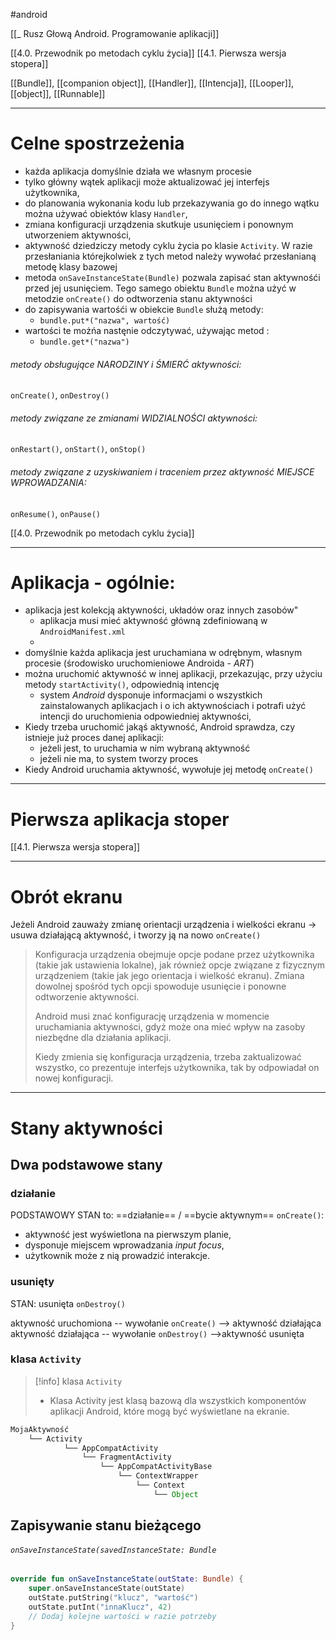 #android 

[[_ Rusz Głową Android. Programowanie aplikacji]]

[[4.0. Przewodnik po metodach cyklu życia]]
[[4.1. Pierwsza wersja stopera]]

[[Bundle]], [[companion object]], [[Handler]], [[Intencja]], [[Looper]], [[object]], [[Runnable]]



-------
# Celne spostrzeżenia
- każda aplikacja domyślnie działa we własnym procesie
- tylko główny wątek aplikacji może aktualizować jej  interfejs użytkownika,
- do planowania wykonania kodu lub przekazywania go do innego wątku można używać obiektów klasy `Handler`,
- zmiana konfiguracji urządzenia skutkuje usunięciem i ponownym utworzeniem aktywności,
- aktywność dziedziczy metody cyklu życia po klasie `Activity`. W razie przesłaniania którejkolwiek z tych metod należy wywołać przesłanianą metodę klasy bazowej
- metoda `onSaveInstanceState(Bundle)` pozwala zapisać stan aktywnośći przed jej usunięciem. Tego samego obiektu `Bundle` można użyć w metodzie `onCreate()` do odtworzenia stanu aktywności
- do zapisywania wartośći w obiekcie `Bundle` służą metody:
	- `bundle.put*("nazwa", wartość)`
- wartości te możńa nastęnie odczytywać, używając metod :
	- `bundle.get*("nazwa")`


###### metody obsługujące NARODZINY i ŚMIERĆ aktywności:
`onCreate()`, `onDestroy()`

###### metody związane ze zmianami WIDZIALNOŚCI aktywności:
`onRestart()`, `onStart()`, `onStop()`

###### metody związane z uzyskiwaniem i traceniem przez aktywność MIEJSCE WPROWADZANIA:
`onResume()`, `onPause()`

[[4.0. Przewodnik po metodach cyklu życia]]

----

# Aplikacja - ogólnie:
- aplikacja jest kolekcją aktywności, układów oraz innych zasobów"
	- aplikacja musi mieć aktywność główną zdefiniowaną w `AndroidManifest.xml`
	- 
- domyślnie każda aplikacja jest uruchamiana w odrębnym, własnym procesie (środowisko uruchomieniowe Androida - *ART*)
- można uruchomić aktywność w innej aplikacji, przekazując, przy użyciu metody `startActivity()`, odpowiednią intencję
	- system *Android* dysponuje informacjami o wszystkich zainstalowanych aplikacjach i o ich aktywnościach i potrafi użyć intencji do uruchomienia odpowiedniej aktywności,
- Kiedy trzeba uruchomić jakąś aktywność, Android sprawdza, czy istnieje już proces danej aplikacji:
	- jeżeli jest, to uruchamia w nim wybraną aktywność
	- jeżeli nie ma, to system tworzy proces
- Kiedy Android uruchamia aktywność, wywołuje jej metodę `onCreate()`

---
# Pierwsza aplikacja stoper
[[4.1. Pierwsza wersja stopera]]


--------
# Obrót ekranu
Jeżeli Android zauważy zmianę orientacji urządzenia i wielkości ekranu -> usuwa działającą aktywność, i tworzy ją na nowo `onCreate()`

> Konfiguracja urządzenia obejmuje opcje podane przez użytkownika (takie jak ustawienia lokalne), jak również opcje związane z fizycznym urządzeniem (takie jak jego orientacja i wielkość ekranu). Zmiana dowolnej spośród tych opcji spowoduje usunięcie i ponowne odtworzenie aktywności.
> 
> Android musi znać konfigurację urządzenia w momencie uruchamiania aktywności, gdyż może ona mieć wpływ na zasoby niezbędne dla działania aplikacji.
> 
> Kiedy zmienia się konfiguracja urządzenia, trzeba zaktualizować wszystko, co prezentuje interfejs użytkownika, tak by odpowiadał on nowej konfiguracji.

---------
# Stany aktywności

## Dwa podstawowe stany
### działanie
PODSTAWOWY STAN to: ==działanie== / ==bycie aktywnym== `onCreate()`:
- aktywność jest wyświetlona na pierwszym planie,
- dysponuje miejscem wprowadzania *input focus*,
- użytkownik może z nią prowadzić interakcje.

### usunięty
STAN: usunięta `onDestroy()`

aktywność uruchomiona -- wywołanie `onCreate()` --> aktywność działająca
aktywność działająca -- wywołanie `onDestroy()` -->aktywność usunięta

### klasa `Activity`
>[!info] klasa `Activity`
>- Klasa Activity jest klasą bazową dla wszystkich komponentów aplikacji Android, które mogą być wyświetlane na ekranie.
```d
MojaAktywność
    └── Activity
	        └── AppCompatActivity
	            └── FragmentActivity
	                └── AppCompatActivityBase
	                    └── ContextWrapper
	                        └── Context
	                            └── Object
```

## Zapisywanie stanu bieżącego

###### `onSaveInstanceState(savedInstanceState: Bundle`

```kotlin
override fun onSaveInstanceState(outState: Bundle) {
    super.onSaveInstanceState(outState)
    outState.putString("klucz", "wartość")
    outState.putInt("innaKlucz", 42)
    // Dodaj kolejne wartości w razie potrzeby
}

```





